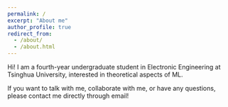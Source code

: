 ```yaml
---
permalink: /
excerpt: "About me"
author_profile: true
redirect_from: 
  - /about/
  - /about.html
---
```


Hi! I am a fourth-year undergraduate student in Electronic Engineering at Tsinghua University, interested in theoretical aspects of ML.

If you want to talk with me, collaborate with me, or have any questions, please contact me directly through email!




